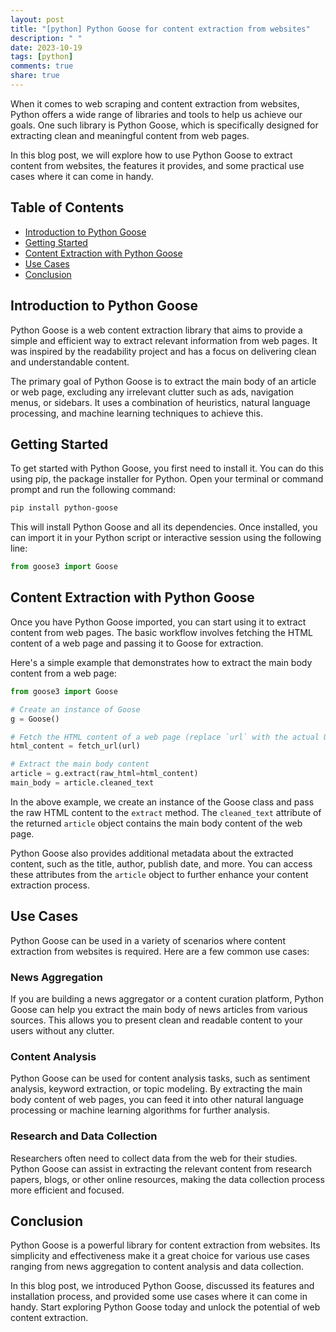 ```yaml
---
layout: post
title: "[python] Python Goose for content extraction from websites"
description: " "
date: 2023-10-19
tags: [python]
comments: true
share: true
---
```


When it comes to web scraping and content extraction from websites, Python offers a wide range of libraries and tools to help us achieve our goals. One such library is Python Goose, which is specifically designed for extracting clean and meaningful content from web pages.

In this blog post, we will explore how to use Python Goose to extract content from websites, the features it provides, and some practical use cases where it can come in handy.

## Table of Contents
- [Introduction to Python Goose](#introduction-to-python-goose)
- [Getting Started](#getting-started)
- [Content Extraction with Python Goose](#content-extraction-with-python-goose)
- [Use Cases](#use-cases)
- [Conclusion](#conclusion)

## Introduction to Python Goose

Python Goose is a web content extraction library that aims to provide a simple and efficient way to extract relevant information from web pages. It was inspired by the readability project and has a focus on delivering clean and understandable content.

The primary goal of Python Goose is to extract the main body of an article or web page, excluding any irrelevant clutter such as ads, navigation menus, or sidebars. It uses a combination of heuristics, natural language processing, and machine learning techniques to achieve this.

## Getting Started

To get started with Python Goose, you first need to install it. You can do this using pip, the package installer for Python. Open your terminal or command prompt and run the following command:

```bash
pip install python-goose
```

This will install Python Goose and all its dependencies. Once installed, you can import it in your Python script or interactive session using the following line:

```python
from goose3 import Goose
```

## Content Extraction with Python Goose

Once you have Python Goose imported, you can start using it to extract content from web pages. The basic workflow involves fetching the HTML content of a web page and passing it to Goose for extraction.

Here's a simple example that demonstrates how to extract the main body content from a web page:

```python
from goose3 import Goose

# Create an instance of Goose
g = Goose()

# Fetch the HTML content of a web page (replace `url` with the actual URL)
html_content = fetch_url(url)

# Extract the main body content
article = g.extract(raw_html=html_content)
main_body = article.cleaned_text
```

In the above example, we create an instance of the Goose class and pass the raw HTML content to the `extract` method. The `cleaned_text` attribute of the returned `article` object contains the main body content of the web page.

Python Goose also provides additional metadata about the extracted content, such as the title, author, publish date, and more. You can access these attributes from the `article` object to further enhance your content extraction process.

## Use Cases

Python Goose can be used in a variety of scenarios where content extraction from websites is required. Here are a few common use cases:

### News Aggregation

If you are building a news aggregator or a content curation platform, Python Goose can help you extract the main body of news articles from various sources. This allows you to present clean and readable content to your users without any clutter.

### Content Analysis

Python Goose can be used for content analysis tasks, such as sentiment analysis, keyword extraction, or topic modeling. By extracting the main body content of web pages, you can feed it into other natural language processing or machine learning algorithms for further analysis.

### Research and Data Collection

Researchers often need to collect data from the web for their studies. Python Goose can assist in extracting the relevant content from research papers, blogs, or other online resources, making the data collection process more efficient and focused.

## Conclusion

Python Goose is a powerful library for content extraction from websites. Its simplicity and effectiveness make it a great choice for various use cases ranging from news aggregation to content analysis and data collection.

In this blog post, we introduced Python Goose, discussed its features and installation process, and provided some use cases where it can come in handy. Start exploring Python Goose today and unlock the potential of web content extraction.